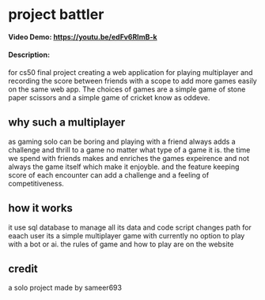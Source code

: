 # project battler
#### Video Demo:  https://youtu.be/edFv6RlmB-k
#### Description:
for cs50 final project creating a web application for playing multiplayer and recording the score between friends with a scope to add more games easily 
on the same web app. The choices of games are a simple game of stone paper scissors and a simple game of cricket know as oddeve.

## why such a multiplayer
as gaming solo can be boring and playing with a friend always adds a challenge and thrill to a game no matter what type of a game it is. the time we spend with 
friends makes and enriches the games expeirence and not always the game itself which make it enjoyble. and the feature keeping score of each encounter can add a challenge and a feeling of competitiveness. 

## how it works
it use sql database to manage all its data and code script changes path for eaach user its a simple multiplayer game with currently no option to play with a bot
or ai.
the rules of game and how to play are on the website

## credit
a solo project made by sameer693 
